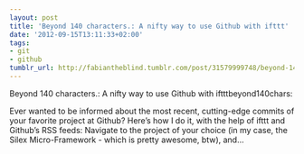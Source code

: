 ```yaml
---
layout: post
title: 'Beyond 140 characters.: A nifty way to use Github with ifttt'
date: '2012-09-15T13:11:33+02:00'
tags:
- git
- github
tumblr_url: http://fabiantheblind.tumblr.com/post/31579999748/beyond-140-characters-a-nifty-way-to-use-github-with
---
```

Beyond 140 characters.: A nifty way to use Github with iftttbeyond140chars:


Ever wanted to be informed about the most recent, cutting-edge commits of your favorite project at Github? Here’s how I do it, with the help of ifttt and Github’s RSS feeds:
Navigate to the project of your choice (in my case, the Silex Micro-Framework - which is pretty awesome, btw), and…

